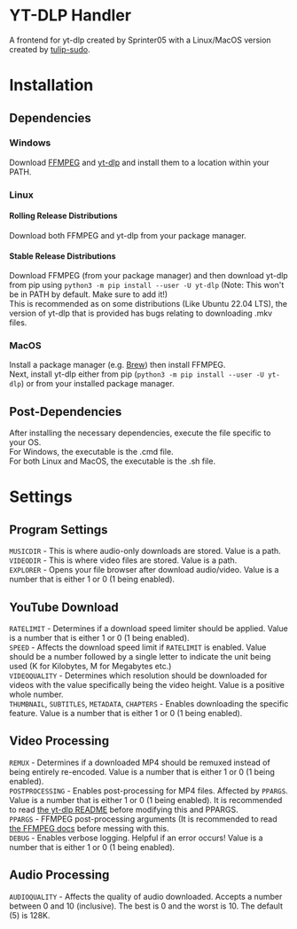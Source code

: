 # YT-DLP Handler
A frontend for yt-dlp created by Sprinter05 with a Linux/MacOS version created by [tulip-sudo](https://github.com/tulip-sudo).
# Installation
## Dependencies
### Windows
Download [FFMPEG](https://ffmpeg.org/download.html) and [yt-dlp](https://github.com/yt-dlp/yt-dlp/#installation) and install them to a location within your PATH.
### Linux
#### Rolling Release Distributions
Download both FFMPEG and yt-dlp from your package manager.
#### Stable Release Distributions
Download FFMPEG (from your package manager) and then download yt-dlp from pip using `python3 -m pip install --user -U yt-dlp` (Note: This won't be in PATH by default. Make sure to add it!) <br>
This is recommended as on some distributions (Like Ubuntu 22.04 LTS), the version of yt-dlp that is provided has bugs relating to downloading .mkv files.
### MacOS
Install a package manager (e.g. [Brew](https://brew.sh)) then install FFMPEG. <br>
Next, install yt-dlp either from pip (`python3 -m pip install --user -U yt-dlp`) or from your installed package manager.
## Post-Dependencies
After installing the necessary dependencies, execute the file specific to your OS. <br>
For Windows, the executable is the .cmd file. <br>
For both Linux and MacOS, the executable is the .sh file.
# Settings
## Program Settings
`MUSICDIR` - This is where audio-only downloads are stored. Value is a path. <br>
`VIDEODIR` - This is where video files are stored. Value is a path. <br>
`EXPLORER` - Opens your file browser after download audio/video. Value is a number that is either 1 or 0 (1 being enabled).
## YouTube Download
`RATELIMIT` - Determines if a download speed limiter should be applied. Value is a number that is either 1 or 0 (1 being enabled).<br>
`SPEED` - Affects the download speed limit if `RATELIMIT` is enabled. Value should be a number followed by a single letter to indicate the unit being used (K for Kilobytes, M for Megabytes etc.)<br>
`VIDEOQUALITY` - Determines which resolution should be downloaded for videos with the value specifically being the video height. Value is a positive whole number.<br>
`THUMBNAIL`, `SUBTITLES`, `METADATA`, `CHAPTERS` - Enables downloading the specific feature. Value is a number that is either 1 or 0 (1 being enabled).
## Video Processing
`REMUX` - Determines if a downloaded MP4 should be remuxed instead of being entirely re-encoded. Value is a number that is either 1 or 0 (1 being enabled). <br>
`POSTPROCESSING` - Enables post-processing for MP4 files. Affected by `PPARGS`. Value is a number that is either 1 or 0 (1 being enabled). It is recommended to read [the yt-dlp README](https://github.com/yt-dlp/yt-dlp#post-processing-options) before modifying this and PPARGS. <br>
`PPARGS` - FFMPEG post-processing arguments (It is recommended to read [the FFMPEG docs](https://trac.ffmpeg.org/wiki/Encode/) before messing with this.<br>
`DEBUG` - Enables verbose logging. Helpful if an error occurs! Value is a number that is either 1 or 0 (1 being enabled).
## Audio Processing
`AUDIOQUALITY` - Affects the quality of audio downloaded. Accepts a number between 0 and 10 (inclusive). The best is 0 and the worst is 10. The default (5) is 128K.